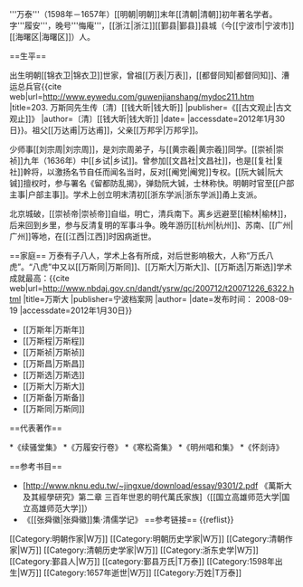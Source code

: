 '''万泰'''（1598年－1657年）[[明朝|明朝]]末年[[清朝|清朝]]初年著名学者。字'''履安'''，晚号'''悔庵'''，[[浙江|浙江]][[鄞县|鄞县]]县城（今[[宁波市|宁波市]][[海曙区|海曙区]]）人。

==生平==

出生明朝[[锦衣卫|锦衣卫]]世家，曾祖[[万表|万表]]，[[都督同知|都督同知]]、漕运总兵官<ref name="万斯同先生传">{{cite web|url=http://www.eywedu.com/guwenjianshang/mydoc211.htm |title=203. 万斯同先生传〔清〕[[钱大昕|钱大昕]] |publisher=《[[古文观止|古文观止]]》 |author=〔清〕[[钱大昕|钱大昕]]  |date= |accessdate=2012年1月30日}}</ref>。祖父[[万达甫|万达甫]]，父亲[[万邦孚|万邦孚]]。

少师事[[刘宗周|刘宗周]]，是刘宗周弟子，与[[黄宗羲|黄宗羲]]同学。[[崇祯|崇祯]]九年（1636年）中[[乡试|乡试]]。曾参加[[文昌社|文昌社]]，也是[[复社|复社]]幹将，以激扬名节自任而闻名当时，反对[[阉党|阉党]]专权。[[阮大铖|阮大铖]]擅权时，参与署名《留都防乱揭》，弹劾阮大铖，士林称快。明朝时官至[[户部主事|户部主事]]。学术上创立明末清初[[浙东学派|浙东学派]]甬上支派。

北京城破，[[崇祯帝|崇祯帝]]自缢，明亡，清兵南下。离乡远避至[[榆林|榆林]]，后来回到乡里，参与反清复明的军事斗争。晚年游历[[杭州|杭州]]、苏南、[[广州|广州]]等地，在[[江西|江西]]时因病逝世。

==家庭==
万泰有子八人，学术上各有所成，对后世影响极大，人称“万氏八虎”。“八虎”中又以[[万斯同|万斯同]]、[[万斯大|万斯大]]、[[万斯选|万斯选]]学术成就最高：<ref name="万斯同先生传"/><ref name="万斯大">{{cite web|url=http://www.nbdaj.gov.cn/dandt/ysrw/qc/200712/t20071226_6322.html |title=万斯大 |publisher=宁波档案网 |author= |date=发布时间： 2008-09-19  |accessdate=2012年1月30日}}</ref>
* [[万斯年|万斯年]]
* [[万斯程|万斯程]]
* [[万斯祯|万斯祯]]
* [[万斯昌|万斯昌]]
* [[万斯选|万斯选]]
* [[万斯大|万斯大]]
* [[万斯备|万斯备]]
* [[万斯同|万斯同]]

==代表著作==

*《续骚堂集》
*《万履安行卷》
*《寒松斋集》
*《明州唱和集》
*《怀剡诗》

==参考书目==
* [http://www.nknu.edu.tw/~jingxue/download/essay/9301/2.pdf 《萬斯大及其經學研究》第二章 三百年世恩的明代萬氏家族]（[[国立高雄师范大学|国立高雄师范大学]]）
* 《[[张舜徽|张舜徽]]集·清儒学记》
==参考链接==
{{reflist}}

[[Category:明朝作家|W万]]
[[Category:明朝历史学家|W万]]
[[Category:清朝作家|W万]]
[[Category:清朝历史学家|W万]]
[[Category:浙东史学|W万]]
[[Category:鄞县人|W万]]
[[category:鄞县万氏|T万泰]]
[[Category:1598年出生|W万]]
[[Category:1657年逝世|W万]]
[[Category:万姓|T万泰]]